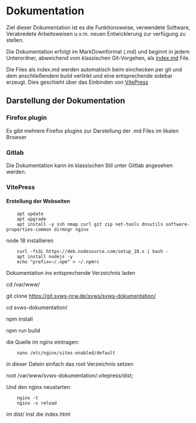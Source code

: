 # Dokumentation

Ziel dieser Dokumentation ist es die Funktionsweise, verwendete Software, Verabredete Arbeitsweisen u.v.m. neuen Entwicklerung zur verfügung zu stellen. 

Die Dokumentation erfolgt im MarkDownformat (.md) und beginnt in jedem Unterordner, abweichend vom klassischen Git-Vorgehen, als [index.md]() File. 

Die Files als index.md werden automatisch beim einchecken per git und dem anschließendem build verlinkt und eine entsprechende sidebar erzeugt. 
Dies geschieht über das Einbinden von [VitePress](https://vitepress.vuejs.org/)

## Darstellung der Dokumentation

### Firefox plugin

Es gibt mehrere Firefox plugins zur Darstellung der .md Files im likalen Browser

### Gitlab

Die Dokumentation kann im klassischen Stil unter Giltlab angesehen werden. 

### VitePress 

#### Erstellung der Webseiten 


		apt update 
		apt upgrade
		apt install -y ssh nmap curl git zip net-tools dnsutils software-properties-common dirmngr nginx


node 18 installieren

		curl -fsSL https://deb.nodesource.com/setup_18.x | bash -
		apt install nodejs -y
		echo "prefix=~/.npm" > ~/.npmrc
 
Dokumentation ins entsprechende Verzeichnis laden

cd /var/www/

git clone https://git.svws-nrw.de/svws/svws-dokumentation/

cd svws-dokumentation/

npm install 

npm run build

die Quelle im nginx eintragen: 

		nano /etc/nginx/sites-enabled/default
 
 in dieser Datein einfach das root Verzeichnis setzen 
 
  root /var/www/svws-dokumentation/.vitepress/dist;

Und den nginx neustarten: 

		nginx -t
		nginx -s reload



im dist/ inst die index.html
